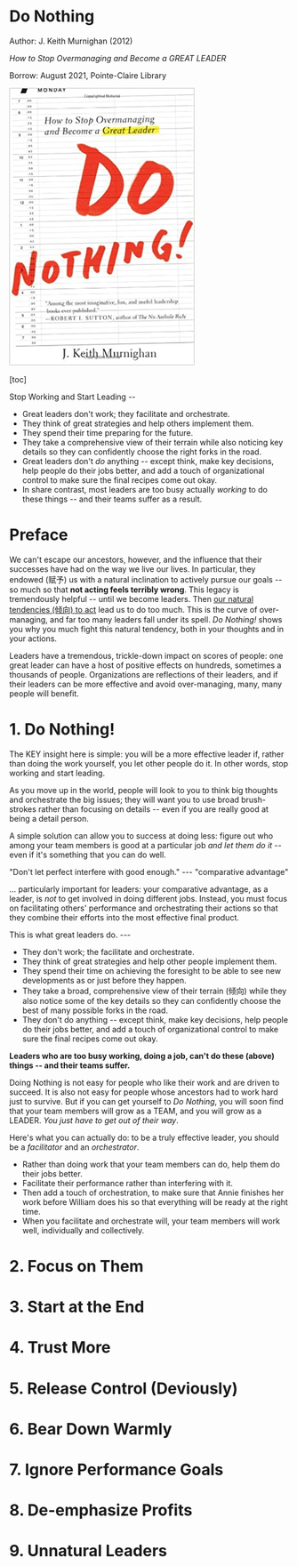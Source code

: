 # Do Nothing

Author: J. Keith Murnighan (2012)

_How to Stop Overmanaging and Become a GREAT LEADER_

Borrow: August 2021, Pointe-Claire Library

![do nothing book cover](img/do_nothing_cover.jpg)

[toc]

Stop Working and Start Leading --

- Great leaders don't work; they facilitate and orchestrate.
- They think of great strategies and help others implement them.
- They spend their time preparing for the future.
- They take a comprehensive view of their terrain while also noticing key details so they can confidently choose the right forks in the road.
- Great leaders don't _do_ anything -- except think, make key decisions, help people do their jobs better, and add a touch of organizational control to make sure the final recipes come out okay.
- In share contrast, most leaders are too busy actually _working_ to do these things -- and their teams suffer as a result.

# Preface

We can't escape our ancestors, however, and the influence that their successes have had on the way we live our lives. In particular, they endowed (赋予) us with a natural inclination to actively pursue our goals -- so much so that __not acting feels terribly wrong__. This legacy is tremendously helpful -- until we become leaders. Then <u>our natural tendencies (倾向) to act</u> lead us to do too much. This is the curve of over-managing, and far too many leaders fall under its spell. _Do Nothing!_ shows you why you much fight this natural tendency, both in your thoughts and in your actions.

Leaders have a tremendous, trickle-down impact on scores of people: one great leader can have a host of positive effects on hundreds, sometimes a thousands of people. Organizations are reflections of their leaders, and if their leaders can be more effective and avoid over-managing, many, many people will benefit.

# 1. Do Nothing!

The KEY insight here is simple: you will be a more effective leader if, rather than doing the work yourself, you let other people do it. In other words, stop working and start leading.

As you move up in the world, people will look to you to think big thoughts and orchestrate the big issues; they will want you to use broad brush-strokes rather than focusing on details -- even if you are really good at being a detail person.

A simple solution can allow you to success at doing less: figure out who among your team members is good at a particular job _and let them do it_ -- even if it's something that you can do well.

"Don't let perfect interfere with good enough." --- "comparative advantage"

... particularly important for leaders: your comparative advantage, as a leader, is _not_ to get involved in doing different jobs. Instead, you must focus on facilitating others' performance and orchestrating their actions so that they combine their efforts into the most effective final product.

This is what great leaders do. ---

- They don't work; the facilitate and orchestrate.
- They think of great strategies and help other people implement them.
- They spend their time on achieving the foresight to be able to see new developments as or just before they happen.
- They take a broad, comprehensive view of their terrain (倾向) while they also notice some of the key details so they can confidently choose the best of many possible forks in the road.
- They don't do anything -- except think, make key decisions, help people do their jobs better, and add a touch of organizational control to make sure the final recipes come out okay.

__Leaders who are too busy working, doing a job, can't do these (above) things -- and their teams suffer.__

Doing Nothing is not easy for people who like their work and are driven to succeed. It is also not easy for people whose ancestors had to work hard just to survive. But if you can get yourself to _Do Nothing_, you will soon find that your team members will grow as a TEAM, and you will grow as a LEADER. _You just have to get out of their way_.

Here's what you can actually do: to be a truly effective leader, you should be a _facilitator_ and an _orchestrator_.

- Rather than doing work that your team members can do, help them do their jobs better.
- Facilitate their performance rather than interfering with it.
- Then add a touch of orchestration, to make sure that Annie finishes her work before William does his so that everything will be ready at the right time.
- When you facilitate and orchestrate will, your team members will work well, individually and collectively.



# 2. Focus on Them

# 3. Start at the End

# 4. Trust More

# 5. Release Control (Deviously)

# 6. Bear Down Warmly

# 7. Ignore Performance Goals

# 8. De-emphasize Profits

# 9. Unnatural Leaders

